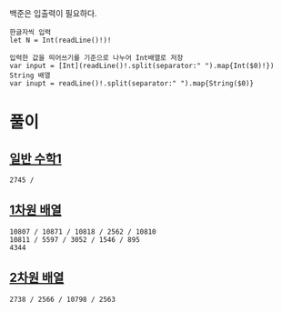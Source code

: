 백준은 입출력이 필요하다.   
```
한글자씩 입력
let N = Int(readLine()!)!

입력한 값을 띄어쓰기를 기준으로 나누어 Int배열로 저장
var input = [Int](readLine()!.split(separator:" ").map{Int($0)!})
String 배열
var inupt = readLine()!.split(separator:" ").map{String($0)}
```

# 풀이

## [일반 수학1](https://github.com/ww5702/Swift_Coding_Test/tree/main/BAEKJOON/%EC%9D%BC%EB%B0%98%20%EC%88%98%ED%95%991)   
```
2745 / 
```
## [1차원 배열](https://github.com/ww5702/Swift_Coding_Test/blob/main/BAEKJOON/1%EC%B0%A8%EC%9B%90%20%EB%B0%B0%EC%97%B4/README.md)   
```
10807 / 10871 / 10818 / 2562 / 10810
10811 / 5597 / 3052 / 1546 / 895
4344
```
## [2차원 배열](https://github.com/ww5702/Swift_Coding_Test/tree/main/BAEKJOON/2%EC%B0%A8%EC%9B%90%20%EB%B0%B0%EC%97%B4)
```
2738 / 2566 / 10798 / 2563
```
